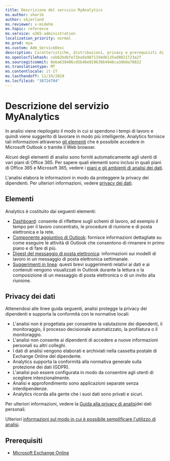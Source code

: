 ```yaml
---
title: Descrizione del servizio MyAnalytics
ms.author: sharik
author: skjerland
ms.reviewer: v-midehm
ms.topic: reference
ms.service: o365-administration
localization_priority: normal
ms.prod: mya
ms.custom: Adm_ServiceDesc
description: Caratteristiche, distribuzioni, privacy e prerequisiti di analisi dei dati
ms.openlocfilehash: ceb62bdbfe71ba9a9871194d6135ad8021723a2f
ms.sourcegitcommit: 0eba638406cd5b48e01963664948ca3db0a76822
ms.translationtype: MT
ms.contentlocale: it-IT
ms.lasthandoff: 11/19/2019
ms.locfileid: "38724704"
---
```

# <a name="myanalytics-service-description"></a>Descrizione del servizio MyAnalytics

In analisi viene riepilogato il modo in cui si spendono i tempi di lavoro e quindi viene suggerito di lavorare in modo più intelligente. Analytics fornisce tali informazioni attraverso [gli elementi](#elements) che è possibile accedere in Microsoft Outlook o tramite il Web browser.

Alcuni degli elementi di analisi sono forniti automaticamente agli utenti di vari piani di Office 365. Per sapere quali elementi sono inclusi in quali piani di Office 365 e Microsoft 365, vedere i [piani e gli ambienti di analisi dei dati](https://docs.microsoft.com/workplace-analytics/myanalytics/overview/plans-environments).  

L'analisi elabora le informazioni in modo da proteggere la privacy dei dipendenti. Per ulteriori informazioni, vedere [privacy dei dati](#data-privacy).

## <a name="elements"></a>Elementi

Analytics è costituito dai seguenti elementi:

* [Dashboard](https://docs.microsoft.com/workplace-analytics/myanalytics/use/dashboard-2): consente di riflettere sugli schemi di lavoro, ad esempio il tempo per il lavoro concentrato, le procedure di riunione e di posta elettronica e la rete.
* [Componente aggiuntivo di Outlook](https://docs.microsoft.com/workplace-analytics/myanalytics/use/add-in): fornisce informazioni dettagliate su come eseguire le attività di Outlook che consentono di rimanere in primo piano e di fare di più.
* [Digest del messaggio di posta elettronica](https://docs.microsoft.com/workplace-analytics/myanalytics/use/email-digest-2): informazioni sui modelli di lavoro in un messaggio di posta elettronica settimanale.
* [Suggerimenti in linea](https://docs.microsoft.com/workplace-analytics/myanalytics/use/mya-notifications): questi brevi suggerimenti relativi ai dati e ai contenuti vengono visualizzati in Outlook durante la lettura o la composizione di un messaggio di posta elettronica o di un invito alla riunione.

## <a name="data-privacy"></a>Privacy dei dati

Attenendosi alle linee guida seguenti, analisi protegge la privacy dei dipendenti e supporta la conformità con le normative locali:

* L'analisi non è progettata per consentire la valutazione dei dipendenti, il monitoraggio, il processo decisionale automatizzato, la profilatura o il monitoraggio.
* L'analisi non consente ai dipendenti di accedere a nuove informazioni personali su altri colleghi.
* I dati di analisi vengono elaborati e archiviati nella cassetta postale di Exchange Online del dipendente.
* Analytics supporta la conformità alla normativa generale sulla protezione dei dati (GDPR).
* L'analisi può essere configurata in modo da consentire agli utenti di scegliere intenzionalmente.
* Analisi e approfondimento sono applicazioni separate senza interdipendenze.
* Analytics ricorda alla gente che i suoi dati sono privati e sicuri.

Per ulteriori informazioni, vedere la [Guida alla privacy di analisi](https://docs.microsoft.com/workplace-analytics/myanalytics/overview/privacy-guide)dei dati personali.

Ulteriori [informazioni sul modo in cui è possibile semplificare l'utilizzo di analisi](https://products.office.com/business/myanalytics-personal-analytics).

## <a name="prerequisites"></a>Prerequisiti

* [Microsoft Exchange Online](https://docs.microsoft.com/office365/servicedescriptions/exchange-online-service-description/exchange-online-service-description)
